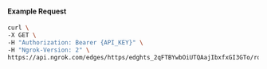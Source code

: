 <!-- Code generated for API Clients. DO NOT EDIT. -->

#### Example Request

```bash
curl \
-X GET \
-H "Authorization: Bearer {API_KEY}" \
-H "Ngrok-Version: 2" \
https://api.ngrok.com/edges/https/edghts_2qFTBYwbOiUTQAajIbxfxGI3GTo/routes/edghtsrt_2qFTBaVdCrfyF7k4O6aUakaC0tW/ip_restriction
```
